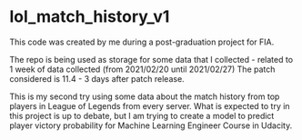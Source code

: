 # lol_match_history_v1
This code was created by me during a post-graduation project for FIA.

The repo is being used as storage for some data that I collected - related to 1 week of data collected (from 2021/02/20 until 2021/02/27)
The patch considered is 11.4 - 3 days after patch release.

This is my second try using some data about the match history from top players in League of Legends from every server.
What is expected to try in this project is up to debate, but I am trying to create a model to predict player victory probability for Machine Learning Engineer Course in Udacity.
